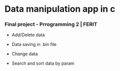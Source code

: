 # Data manipulation app in c

### Final project - Prrogramming 2 | FERIT

- Add/Delete data
  
- Data saving in .bin file
  
- Change data

- Search and sort data by param

